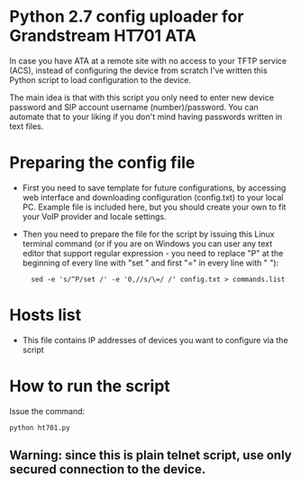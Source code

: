 # Python 2.7 config uploader for Grandstream HT701 ATA

In case you have ATA at a remote site with no access to your TFTP service (ACS), instead of configuring the device from scratch I've written this Python script to load configuration to the device.

The main idea is that with this script you only need to enter new device password and SIP account username (number)/password. You can automate that to your liking if you don't mind having passwords written in text files.

# Preparing the config file

- First you need to save template for future configurations, by accessing web interface and downloading configuration (config.txt) to your local PC. Example file is included here, but you should create your own to fit your VoIP provider and locale settings.

- Then you need to prepare the file for the script by issuing this Linux terminal command (or if you are on Windows you can user any text editor that support regular expression - you need to replace "P" at the beginning of every line with "set " and first "=" in every line with " "):

		sed -e 's/^P/set /' -e '0,//s/\=/ /' config.txt > commands.list
	
# Hosts list

- This file contains IP addresses of devices you want to configure via the script

# How to run the script

Issue the command:

	python ht701.py

## Warning: since this is plain telnet script, use only secured connection to the device.
